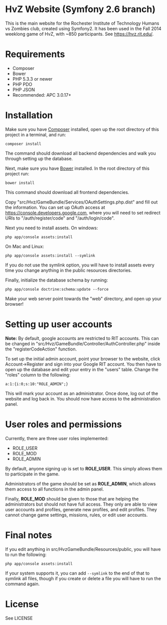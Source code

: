 HvZ Website (Symfony 2.6 branch)
================================

This is the main website for the Rochester Institute of Technology Humans vs Zombies club, created using Symfony2. It has been used in the Fall 2014 weeklong game of HvZ, with ~850 participants. See https://hvz.rit.edu/.

Requirements
============

  * Composer
  * Bower
  * PHP 5.3.3 or newer
  * PHP PDO
  * PHP JSON
  * Recommended: APC 3.0.17+

Installation
============

Make sure you have [Composer](https://getcomposer.org/) installed, open up the
root directory of this project in a terminal, and run:

    composer install

The command should download all backend dependencies and walk you through
setting up the database.

Next, make sure you have [Bower](http://bower.io/) installed. In the root
directory of this project run:

    bower install

This command should download all frontend dependencies.

Copy "src/Hvz/GameBundle/Services/OAuthSettings.php.dist" and fill out the
information. You can set up OAuth access at
https://console.developers.google.com, where you will need to set redirect URIs
to "/auth/register/code" and "/auth/login/code".

Next you need to install assets. On windows:

    php app/console assets:install

On Mac and Linux:

    php app/console assets:install --symlink

If you do not use the symlink option, you will have to install assets every time
you change anything in the public resources directories.

Finally, initialize the database schema by running:

    php app/console doctrine:schema:update --force

Make your web server point towards the "web" directory, and open up your browser!

Setting up user accounts
========================

**Note:** By default, google accounts are restricted to RIT accounts. This can
be changed in "src/Hvz/GameBundle/Controller/AuthController.php" inside the
"registerCodeAction" function.

To set up the initial admin account, point your browser to the website, click
Account->Register and sign into your Google RIT account. You then have to open
up the database and edit your entry in the "users" table. Change the "roles"
column to the following:

    a:1:{i:0;s:10:"ROLE_ADMIN";}

This will mark your account as an administrator. Once done, log out of the
website and log back in. You should now have access to the administration panel.

User roles and permissions
==========================

Currently, there are three user roles implemented:

* ROLE_USER
* ROLE_MOD
* ROLE_ADMIN

By default, anyone signing up is set to **ROLE_USER**. This simply allows them to
participate in the game.

Administrators of the game should be set as **ROLE_ADMIN**,
which allows them access to all functions in the admin panel.

Finally, **ROLE_MOD** should be given to those that are helping the administrators
but should not have full access. They only are able to view user accounts and
profiles, generate new profiles, and edit profiles. They cannot change game settings,
missions, rules, or edit user accounts.

Final notes
===========

If you edit anything in src/HvzGameBundle/Resources/public, you will have to run the following:

    php app/console assets:install

If your system supports it, you can add `--symlink` to the end of that to symlink all files, though if you create or delete a file you will have to run the command again.

License
=======

See LICENSE
